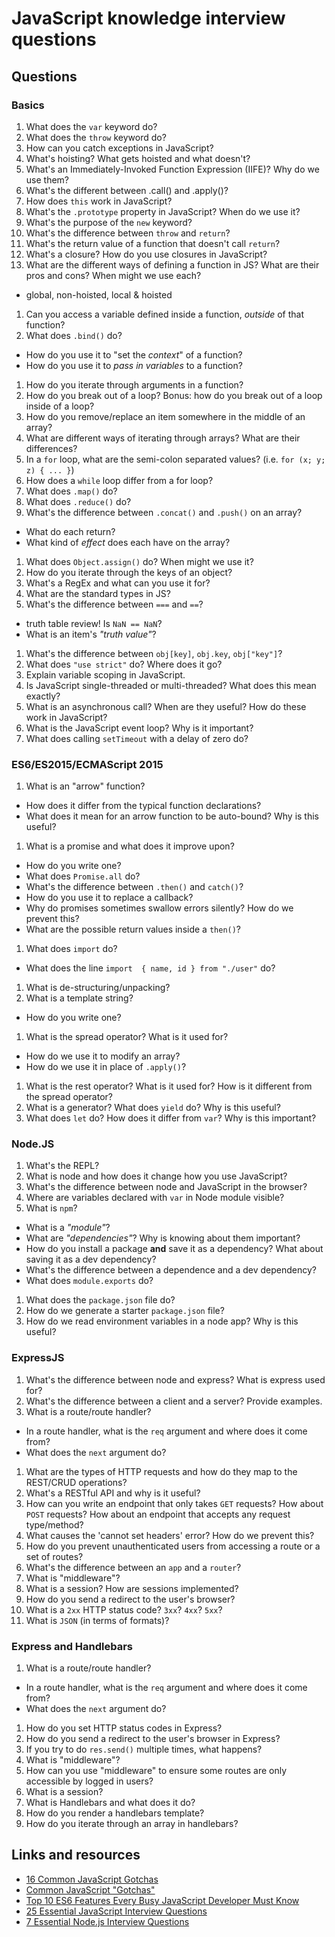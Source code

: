 # JavaScript knowledge interview questions

## Questions

### Basics

1. What does the `var` keyword do?
1. What does the `throw` keyword do?
1. How can you catch exceptions in JavaScript?
1. What's hoisting? What gets hoisted and what doesn't?
1. What's an Immediately-Invoked Function Expression (IIFE)? Why do we use them?
1. What's the different between .call() and .apply()?
1. How does `this` work in JavaScript?
1. What's the `.prototype` property in JavaScript? When do we use it?
1. What's the purpose of the `new` keyword?
1. What's the difference between `throw` and `return`?
1. What's the return value of a function that doesn't call `return`?
1. What's a closure? How do you use closures in JavaScript?
1. What are the different ways of defining a function in JS? What are their pros and cons? When might we use each?
  - global, non-hoisted, local & hoisted
1. Can you access a variable defined inside a function, *outside* of that function?
1. What does `.bind()` do?
  - How do you use it to "set the _context_" of a function?
  - How do you use it to _pass in variables_ to a function?
1. How do you iterate through arguments in a function?
1. How do you break out of a loop? Bonus: how do you break out of a loop inside of a loop?
1. How do you remove/replace an item somewhere in the middle of an array?
1. What are different ways of iterating through arrays? What are their differences?
1. In a `for` loop, what are the semi-colon separated values? (i.e. `for (x; y; z) { ... }`)
1. How does a `while` loop differ from a for loop?
1. What does `.map()` do?
1. What does `.reduce()` do?
1. What's the difference between `.concat()` and `.push()` on an array?
  - What do each return?
  - What kind of _effect_ does each have on the array?
1. What does `Object.assign()` do? When might we use it?
1. How do you iterate through the keys of an object?
1. What's a RegEx and what can you use it for?
1. What are the standard types in JS?
1. What's the difference between `===` and `==`?
  - truth table review! Is `NaN == NaN`?
  - What is an item's _"truth value"_?
1. What's the difference between `obj[key]`, `obj.key`, `obj["key"]`?
1. What does `"use strict"` do? Where does it go?
1. Explain variable scoping in JavaScript.
1. Is JavaScript single-threaded or multi-threaded? What does this mean exactly?
1. What is an asynchronous call? When are they useful? How do these work in JavaScript?
1. What is the JavaScript event loop? Why is it important?
1. What does calling `setTimeout` with a delay of zero do?

### ES6/ES2015/ECMAScript 2015

1. What is an "arrow" function?
  - How does it differ from the typical function declarations?
  - What does it mean for an arrow function to be auto-bound? Why is this useful?
1. What is a promise and what does it improve upon?
  - How do you write one?
  - What does `Promise.all` do?
  - What's the difference between `.then()` and `catch()`?
  - How do you use it to replace a callback?
  - Why do promises sometimes swallow errors silently? How do we prevent this?
  - What are the possible return values inside a `then()`?
1. What does `import` do?
  - What does the line `import  { name, id } from "./user"` do?
1. What is de-structuring/unpacking?
1. What is a template string?
  - How do you write one?
1. What is the spread operator? What is it used for?
  - How do we use it to modify an array?
  - How do we use it in place of `.apply()`?
1. What is the rest operator? What is it used for? How is it different from the spread operator?
1. What is a generator? What does `yield` do? Why is this useful?
1. What does `let` do? How does it differ from `var`? Why is this important?

### Node.JS

1. What's the REPL?
1. What is node and how does it change how you use JavaScript?
1. What's the difference between node and JavaScript in the browser?
1. Where are variables declared with `var` in Node module visible?
1. What is `npm`?
  - What is a _"module"_?
  - What are _"dependencies"_? Why is knowing about them important?
  - How do you install a package __and__ save it as a dependency? What about saving it as a dev dependency?
  - What's the difference between a dependence and a dev dependency?
  - What does `module.exports` do?
1. What does the `package.json` file do?
1. How do we generate a starter `package.json` file?
1. How do we read environment variables in a node app? Why is this useful?

### ExpressJS

1. What's the difference between node and express? What is express used for?
1. What's the difference between a client and a server? Provide examples.
1. What is a route/route handler?
  - In a route handler, what is the `req` argument and where does it come from?
  - What does the `next` argument do?
1. What are the types of HTTP requests and how do they map to the REST/CRUD operations?
1. What's a RESTful API and why is it useful?
1. How can you write an endpoint that only takes `GET` requests?
  How about `POST` requests? How about an endpoint that accepts
  any request type/method?
1. What causes the 'cannot set headers' error? How do we prevent this?
1. How do you prevent unauthenticated users from accessing a route or a set of routes?
1. What's the difference between an `app` and a `router`?
1. What is "middleware"?
1. What is a session? How are sessions implemented?
1. How do you send a redirect to the user's browser?
1. What is a `2xx` HTTP status code? `3xx`? `4xx`? `5xx`?
1. What is `JSON` (in terms of formats)?

### Express and Handlebars

1. What is a route/route handler?
  - In a route handler, what is the `req` argument and where does it come from?
  - What does the `next` argument do?
1. How do you set HTTP status codes in Express?
1. How do you send a redirect to the user's browser in Express?
1. If you try to do `res.send()` multiple times, what happens?
1. What is "middleware"?
1. How can you use "middleware" to ensure some routes are only
  accessible by logged in users?
1. What is a session?
1. What is Handlebars and what does it do?
1. How do you render a handlebars template?
1. How do you iterate through an array in handlebars?

## Links and resources

- [16 Common JavaScript Gotchas](http://www.standardista.com/javascript/15-common-javascript-gotchas/)
- [Common JavaScript "Gotchas"](https://github.com/stevekwan/best-practices/blob/master/javascript/gotchas.md)
- [Top 10 ES6 Features Every Busy JavaScript Developer Must Know](http://webapplog.com/es6/)
- [25 Essential JavaScript Interview Questions](https://www.toptal.com/javascript/interview-questions)
- [7 Essential Node.js Interview Questions](https://www.toptal.com/nodejs/interview-questions)
